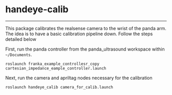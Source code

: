 # handeye-calib
---

This package calibrates the realsense camera to the wrist of the panda arm. The idea is to have a basic calibration pipeline down. Follow the steps detailed below

First, run the panda controller from the panda_ultrasound workspace within `~/Documents`.

```
roslaunch franka_example_controllesr_copy cartesian_impedance_eample_controller.launch
```

Next, run the camera and apriltag nodes necessary for the calibration

```
roslaunch handeye_calib camera_for_calib.launch
```

